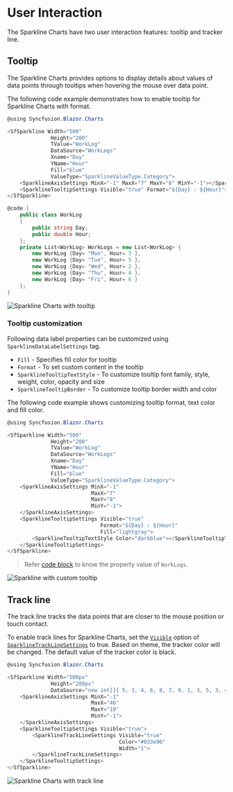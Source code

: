 # User Interaction

The Sparkline Charts have two user interaction features: tooltip and tracker line.

## Tooltip

The Sparkline Charts provides options to display details about values of data points through tooltips when hovering the mouse over data point.

The following code example demonstrates how to enable tooltip for Sparkline Charts with format.

```csharp
@using Syncfusion.Blazor.Charts

<SfSparkline Width="500"
              Height="200"
              TValue="WorkLog"
              DataSource="WorkLogs"
              Xname="Day"
              YName="Hour"
              Fill="blue"
              ValueType="SparklineValueType.Category">
    <SparklineAxisSettings MinX="-1" MaxX="7" MaxY="8" MinY="-1"></SparklineAxisSettings>
    <SparklineTooltipSettings Visible="true" Format="${Day} : ${Hour}"></SparklineTooltipSettings>
</SfSparkline>

@code {
    public class WorkLog
    {
        public string Day;
        public double Hour;
    };
    private List<WorkLog> WorkLogs = new List<WorkLog> {
        new WorkLog {Day= "Mon", Hour= 3 },
        new WorkLog {Day= "Tue", Hour= 5 },
        new WorkLog {Day= "Wed", Hour= 2 },
        new WorkLog {Day= "Thu", Hour= 4 },
        new WorkLog {Day= "Fri", Hour= 6 }
    };
}
```

![Sparkline Charts with tooltip](./images/UserInteraction/Tooltip.png)

### Tooltip customization

Following data label properties can be customized using `SparklineDataLabelSettings` tag.

* `Fill` - Specifies fill color for tooltip
* `Format` - To set custom content in the tooltip
* `SparklineTooltipTextStyle` - To customize tooltip font family, style, weight, color, opacity and size
* `SparklineTooltipBorder` - To customize tooltip border width and color

The following code example shows customizing tooltip format, text color and fill color.

```csharp
@using Syncfusion.Blazor.Charts

<SfSparkline Width="500"
              Height="200"
              TValue="WorkLog"
              DataSource="WorkLogs"
              Xname="Day"
              YName="Hour"
              Fill="blue"
              ValueType="SparklineValueType.Category">
    <SparklineAxisSettings MinX="-1"
                           MaxX="7"
                           MaxY="8"
                           MinY="-1">
    </SparklineAxisSettings>
    <SparklineTooltipSettings Visible="true"
                              Format="${Day} : ${Hour}"
                              Fill="lightgray">
        <SparklineTooltipTextStyle Color="darkblue"></SparklineTooltipTextStyle>
    </SparklineTooltipSettings>
</SfSparkline>
```

> Refer [code block](#tooltip) to know the property value of `WorkLogs`.

![Sparkline with custom tooltip](./images/UserInteraction/TooltipCustomization.png)

## Track line

The track line tracks the data points that are closer to the mouse position or touch contact.

To enable track lines for Sparkline Charts, set the [`Visible`](https://help.syncfusion.com/cr/blazor/Syncfusion.Blazor.Charts.SparklineTrackLineSettings.html#Syncfusion_Blazor_Charts_SparklineTrackLineSettings_ChildContent) option of  [`SparklineTrackLineSettings`](https://help.syncfusion.com/cr/aspnetcore-blazor/Syncfusion.Blazor.Charts.SparklineTrackLineSettings.html) to true. Based on theme, the tracker color will be changed. The default value of the tracker color is black.

```csharp
@using Syncfusion.Blazor.Charts

<SfSparkline Width="500px"
              Height="200px"
              DataSource="new int[]{ 5, 3, 4, 6, 8, 7, 9, 1, 3, 5, 3, 4, 6, 8, 7, 9, 1, 3, 5, 2, 4, 6, 7, 9, 5, 8, 3, 6, 1, 7, 4, 2, 5, 2, 4, 6, 7, 9, 5, 8, 3, 6, 1, 7, 4, 2 }">
    <SparklineAxisSettings MinX="-1"
                           MaxX="46"
                           MaxY="10"
                           MinY="-1">
    </SparklineAxisSettings>
    <SparklineTooltipSettings Visible="true">
        <SparklineTrackLineSettings Visible="true"
                                    Color="#033e96"
                                    Width="1">
        </SparklineTrackLineSettings>
    </SparklineTooltipSettings>
</SfSparkline>
```

![Sparkline Charts with track line](./images/UserInteraction/Trackline.png)